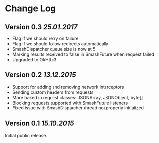 Change Log
==========

Version 0.3 *25.01.2017*
------------------------

* Flag if we should retry on failure
* Flag if we should follow redirects automatically
* SmashDispatcher queue size is now at 5
* Marking results received to false in SmashFuture when request failed
* Upgraded to OkHttp3

Version 0.2 *13.12.2015*
------------------------

* Support for adding and removing network interceptors
* Sending custom headers from requests
* More baked in request classes: JSONArray, JSONObject, byte[]
* Blocking requests supported with SmashFuture listeners
* Fixed issue with SmashDispatcher thread not properly initialized


Version 0.1 *15.10.2015*
------------------------

Initial public release.
